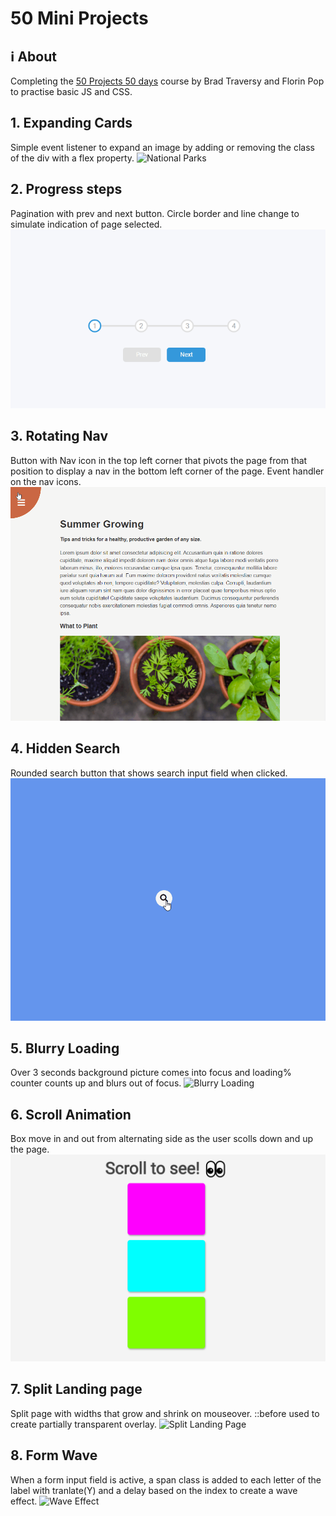 # 50 Mini Projects

## ℹ About
Completing the [50 Projects 50 days](https://www.udemy.com/course/50-projects-50-days) course by Brad Traversy and Florin Pop to practise basic JS and CSS.

## 1. Expanding Cards
Simple event listener to expand an image by adding or removing the class of the div with a flex property.
![National Parks](./docs/expanding_cards.gif)

## 2. Progress steps
Pagination with prev and next button. Circle border and line change to simulate indication of page selected. 
![Progress Steps](./docs/progress_steps.gif)

## 3. Rotating Nav
Button with Nav icon in the top left corner that pivots the page from that position to display a nav in the bottom left corner of the page. Event handler on the nav icons. 
![Rotating Nav](./docs/rotating_nav.gif)

## 4. Hidden Search
Rounded search button that shows search input field when clicked.
![Hidden Search](./docs/hidden_search.gif)

## 5. Blurry Loading
Over 3 seconds background picture comes into focus and loading% counter counts up and blurs out of focus. 
![Blurry Loading](./docs/blurry_loading.gif)

## 6. Scroll Animation
Box move in and out from alternating side as the user scolls down and up the page.
![Scroll Animation](./docs/scroll_animation.gif)

## 7. Split Landing page
Split page with widths that grow and shrink on mouseover. 
::before used to create partially transparent overlay.
![Split Landing Page](./docs/split_landing.gif)

## 8. Form Wave
When a form input field is active, a span class is added to each letter of the label with tranlate(Y) and a delay based on the index to create a wave effect.
![Wave Effect](./docs/form_wave)


